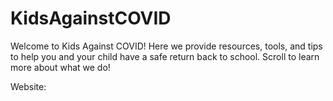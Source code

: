 # KidsAgainstCOVID
Welcome to Kids Against COVID! Here we provide resources, tools, and tips to help you and your child have a safe return back to school. Scroll to learn more about what we do!

Website: 
